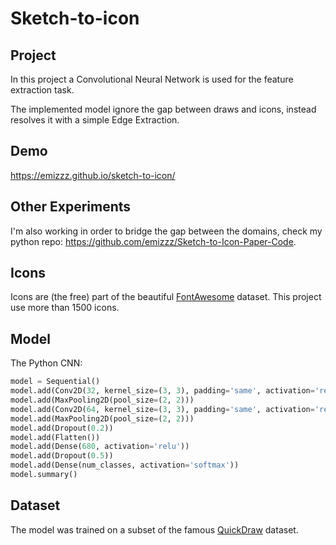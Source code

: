 # Sketch-to-icon

## Project
In this project a Convolutional Neural Network is used for the feature extraction task.

The implemented model ignore the gap between draws and icons, instead resolves it with a simple Edge Extraction.

## Demo
https://emizzz.github.io/sketch-to-icon/

## Other Experiments
I'm also working in order to bridge the gap between the domains, check my python repo: 
https://github.com/emizzz/Sketch-to-Icon-Paper-Code.

## Icons
Icons are (the free) part of the beautiful [FontAwesome](https://fontawesome.com) dataset. This project use more than 1500 icons.

## Model
The Python CNN:
```python
model = Sequential()
model.add(Conv2D(32, kernel_size=(3, 3), padding='same', activation='relu', input_shape=(imheight, imwidth, 1)))
model.add(MaxPooling2D(pool_size=(2, 2)))
model.add(Conv2D(64, kernel_size=(3, 3), padding='same', activation='relu'))
model.add(MaxPooling2D(pool_size=(2, 2)))
model.add(Dropout(0.2))
model.add(Flatten())
model.add(Dense(680, activation='relu'))
model.add(Dropout(0.5))
model.add(Dense(num_classes, activation='softmax'))
model.summary()
```

## Dataset
The model was trained on a subset of the famous [QuickDraw](https://quickdraw.withgoogle.com/data) dataset.
